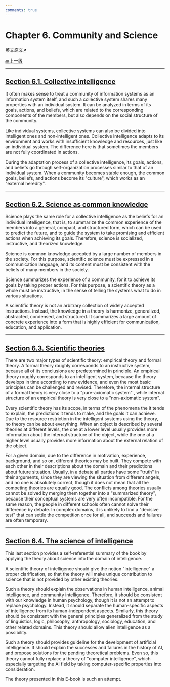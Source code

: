 ```yaml
---
comments: true
---
```


# Chapter 6. Community and Science

[英文原文↗](https://cis.temple.edu/~pwang/GTI-book/GTI-CH6/GTI-6.html)

[🔙上一级](../index.md)

* * *

## [Section 6.1. Collective intelligence](6.1.md)

It often makes sense to treat a community of information systems as an information system itself, and such a collective system shares many properties with an individual system. It can be analyzed in terms of its goals, actions, and beliefs, which are related to the corresponding components of the members, but also depends on the social structure of the community.

Like individual systems, collective systems can also be divided into intelligent ones and non-intelligent ones. Collective intelligence adapts to its environment and works with insufficient knowledge and resources, just like an individual system. The difference here is that sometimes the members are not fully coordinated in actions.

During the adaptation process of a collective intelligence, its goals, actions, and beliefs go through self-organization processes similar to that of an individual system. When a community becomes stable enough, the common goals, beliefs, and actions become its "culture", which works as an "external heredity".

* * *

## [Section 6.2. Science as common knowledge](6.2.md)

Science plays the same role for a collective intelligence as the beliefs for an individual intelligence, that is, to summarize the common experience of the members into a general, compact, and structured form, which can be used to predict the future, and to guide the system to take promising and efficient actions when achieving its goals. Therefore, science is socialized, instructive, and theorized knowledge.

Science is common knowledge accepted by a large number of members in the society. For this purpose, scientific science must be expressed in a communication language, and its content must be consistent with the beliefs of many members in the society.

Science summarizes the experience of a community, for it to achieve its goals by taking proper actions. For this purpose, a scientific theory as a whole must be instructive, in the sense of telling the systems what to do in various situations.

A scientific theory is not an arbitrary collection of widely accepted instructions. Instead, the knowledge in a theory is harmonize, generalized, abstracted, condensed, and structured. It summarizes a large amount of concrete experience into a form that is highly efficient for communication, education, and application.

* * *

## [Section 6.3. Scientific theories](6.3.md)

There are two major types of scientific theory: empirical theory and formal theory. A formal theory roughly corresponds to an instructive system, because all of its conclusions are predetermined in principle. An empirical theory roughly corresponds to an intelligent system, because the theory develops in time according to new evidence, and even the most basic principles can be challenged and revised. Therefore, the internal structure of a formal theory is very close to a "pure-axiomatic system" , while internal structure of an empirical theory is very close to a "non-axiomatic system".

Every scientific theory has its scope, in terms of the phenomena the it tends to explain, the predictions it tends to make, and the goals it can achieve. Due to the resource restriction in the intelligent systems using the theory, no theory can be about everything. When an object is described by several theories at different levels, the one at a lower level usually provides more information about the internal structure of the object, while the one at a higher level usually provides more information about the external relation of the object.

For a given domain, due to the difference in motivation, experience, background, and so on, different theories may be built. They compete with each other in their descriptions about the domain and their predictions about future situation. Usually, in a debate all parties have some "truth" in their arguments, since they are viewing the situation from different angels, and no one is absolutely correct, though it does not mean that all the competing theories are equally good. The conflicts among theories usually cannot be solved by merging them together into a "summarized theory", because their conceptual systems are very often incompatible. For the same reason, the people in different schools often cannot solve their difference by debate. In complex domains, it is unlikely to find a "decisive test" that can settle the competition once for all, and succeeds and failures are often temporary.

* * *

## [Section 6.4. The science of intelligence](6.4.md)

This last section provides a self-referential summary of the book by applying the theory about science into the domain of intelligence.

A scientific theory of intelligence should give the notion "intelligence" a proper clarification, so that the theory will make unique contribution to science that is not provided by other existing theories.

Such a theory should explain the observations in human intelligence, animal intelligence, and community intelligence. Therefore, it should be consistent with our knowledge in human psychology, though it is not an attempt to replace psychology. Instead, it should separate the human-specific aspects of intelligence from its human-independent aspects. Similarly, this theory should be consistent with the general principles generalized from the study of linguistics, logic, philosophy, anthropology, sociology, education, and other related domains. This theory should allow alien intelligence as a possibility.

Such a theory should provides guideline for the development of artificial intelligence. It should explain the successes and failures in the history of AI, and propose solutions for the pending theoretical problems. Even so, this theory cannot fully replace a theory of "computer intelligence", which especially targeting the AI field by taking computer-specific properties into consideration.

The theory presented in this E-book is such an attempt.
